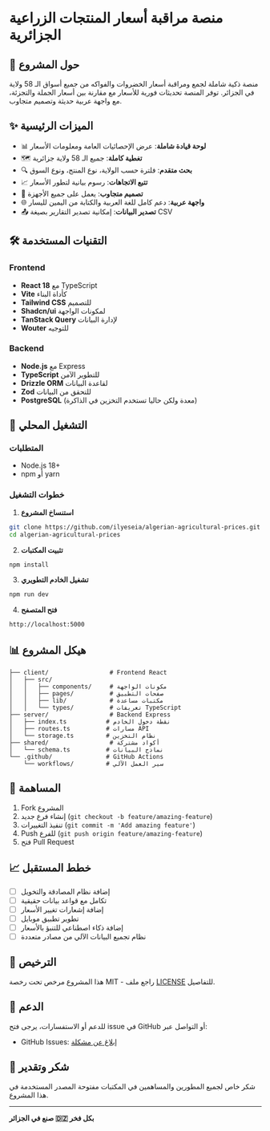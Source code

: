 # منصة مراقبة أسعار المنتجات الزراعية الجزائرية

## 🌾 حول المشروع

منصة ذكية شاملة لجمع ومراقبة أسعار الخضروات والفواكه من جميع أسواق الـ 58 ولاية في الجزائر. توفر المنصة تحديثات فورية للأسعار مع مقارنة بين أسعار الجملة والتجزئة، مع واجهة عربية حديثة وتصميم متجاوب.

## ✨ الميزات الرئيسية

- 📊 **لوحة قيادة شاملة**: عرض الإحصائيات العامة ومعلومات الأسعار
- 🗺️ **تغطية كاملة**: جميع الـ 58 ولاية جزائرية
- 🔍 **بحث متقدم**: فلترة حسب الولاية، نوع المنتج، ونوع السوق
- 📈 **تتبع الاتجاهات**: رسوم بيانية لتطور الأسعار
- 📱 **تصميم متجاوب**: يعمل على جميع الأجهزة
- 🌐 **واجهة عربية**: دعم كامل للغة العربية والكتابة من اليمين لليسار
- 📤 **تصدير البيانات**: إمكانية تصدير التقارير بصيغة CSV

## 🛠️ التقنيات المستخدمة

### Frontend
- **React 18** مع TypeScript
- **Vite** كأداة البناء
- **Tailwind CSS** للتصميم
- **Shadcn/ui** لمكونات الواجهة
- **TanStack Query** لإدارة البيانات
- **Wouter** للتوجيه

### Backend
- **Node.js** مع Express
- **TypeScript** للتطوير الآمن
- **Drizzle ORM** لقاعدة البيانات
- **Zod** للتحقق من البيانات
- **PostgreSQL** (معدة ولكن حاليا تستخدم التخزين في الذاكرة)

## 🚀 التشغيل المحلي

### المتطلبات
- Node.js 18+ 
- npm أو yarn

### خطوات التشغيل

1. **استنساخ المشروع**
```bash
git clone https://github.com/ilyeseia/algerian-agricultural-prices.git
cd algerian-agricultural-prices
```

2. **تثبيت المكتبات**
```bash
npm install
```

3. **تشغيل الخادم التطويري**
```bash
npm run dev
```

4. **فتح المتصفح**
```
http://localhost:5000
```

## 📊 هيكل المشروع

```
├── client/                 # Frontend React
│   ├── src/
│   │   ├── components/     # مكونات الواجهة
│   │   ├── pages/          # صفحات التطبيق
│   │   ├── lib/            # مكتبات مساعدة
│   │   └── types/          # تعريفات TypeScript
├── server/                 # Backend Express
│   ├── index.ts           # نقطة دخول الخادم
│   ├── routes.ts          # مسارات API
│   └── storage.ts         # نظام التخزين
├── shared/                 # أكواد مشتركة
│   └── schema.ts          # نماذج البيانات
└── .github/               # GitHub Actions
    └── workflows/         # سير العمل الآلي
```

## 🔧 المساهمة

1. Fork المشروع
2. إنشاء فرع جديد (`git checkout -b feature/amazing-feature`)
3. تنفيذ التغييرات (`git commit -m 'Add amazing feature'`)
4. Push للفرع (`git push origin feature/amazing-feature`)
5. فتح Pull Request

## 📈 خطط المستقبل

- [ ] إضافة نظام المصادقة والتخويل
- [ ] تكامل مع قواعد بيانات حقيقية
- [ ] إضافة إشعارات تغيير الأسعار
- [ ] تطوير تطبيق موبايل
- [ ] إضافة ذكاء اصطناعي للتنبؤ بالأسعار
- [ ] نظام تجميع البيانات الآلي من مصادر متعددة

## 📄 الترخيص

هذا المشروع مرخص تحت رخصة MIT - راجع ملف [LICENSE](LICENSE) للتفاصيل.

## 🤝 الدعم

للدعم أو الاستفسارات، يرجى فتح issue في GitHub أو التواصل عبر:
- GitHub Issues: [إبلاغ عن مشكلة](https://github.com/ilyeseia/algerian-agricultural-prices/issues)

## 🙏 شكر وتقدير

شكر خاص لجميع المطورين والمساهمين في المكتبات مفتوحة المصدر المستخدمة في هذا المشروع.

---

**صنع في الجزائر 🇩🇿 بكل فخر**
